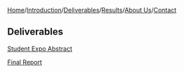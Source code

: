 [Home](./index.md)/[Introduction](./introduction.md)/[Deliverables](./deliverables.md)/[Results](./results.md)/[About Us](./aboutus.md)/[Contact](contact.md)

## Deliverables

[Student Expo Abstract](https://drive.google.com/open?id=1rmnBMbi7Vgef7hAQouYrMFZXwnYra3wWOVZ60pHazl4)

[Final Report](https://drive.google.com/open?id=14bfmoqnQTljea0BpJ4G78tRGyTbDb9TZcJRPfxF-_48)
